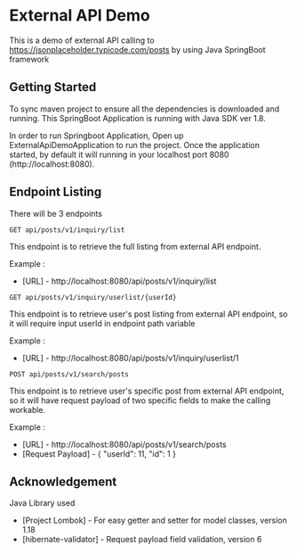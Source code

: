 # External API Demo
This is a demo of external API calling to https://jsonplaceholder.typicode.com/posts by using Java SpringBoot framework

## Getting Started
To sync maven project to ensure all the dependencies is downloaded and running.
This SpringBoot Application is running with Java SDK ver 1.8.

In order to run Springboot Application, Open up ExternalApiDemoApplication to run the project.
Once the application started, by default it will running in your localhost port 8080 (http://localhost:8080).

## Endpoint Listing
There will be 3 endpoints

```
GET api/posts/v1/inquiry/list
```
This endpoint is to retrieve the full listing from external API endpoint.

Example : 
* [URL] - http://localhost:8080/api/posts/v1/inquiry/list
```
GET api/posts/v1/inquiry/userlist/{userId}
```
This endpoint is to retrieve user's post listing from external API endpoint, so it will require input userId in endpoint path variable

Example :
* [URL] - http://localhost:8080/api/posts/v1/inquiry/userlist/1

```
POST api/posts/v1/search/posts
```
This endpoint is to retrieve user's specific post from external API endpoint, so it will have request payload of two specific fields to make the calling workable.

Example : 
* [URL] - http://localhost:8080/api/posts/v1/search/posts
* [Request Payload] - 
{
    "userId": 11,
    "id": 1
}

## Acknowledgement
Java Library used
* [Project Lombok] - For easy getter and setter for model classes, version 1.18
* [hibernate-validator] - Request payload field validation, version 6
